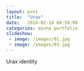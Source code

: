```yaml
---
layout: post
title:  "Urax"
date:   2014-02-10 00:58:00
categories: minna portfolio
slideshow:
 - image: /images/01.jpg
 - image: /images/03.jpg
---
```


Urax identity